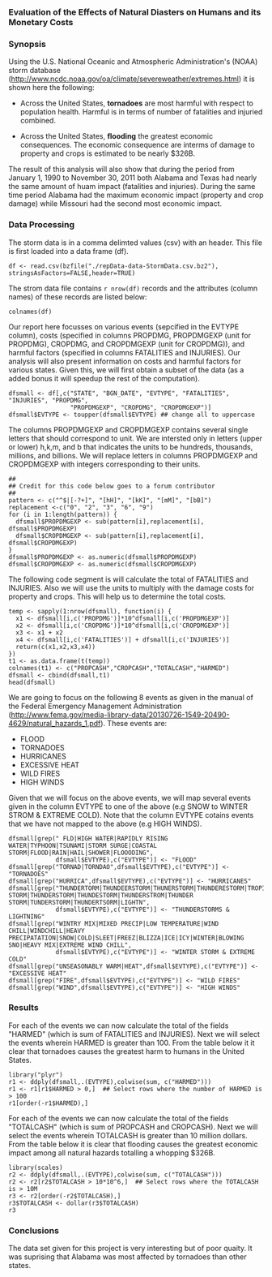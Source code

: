 
### Evaluation of the Effects of Natural Diasters on Humans and its Monetary Costs

### Synopsis

Using the U.S. National Oceanic and Atmospheric Administration's (NOAA) storm database (<http://www.ncdc.noaa.gov/oa/climate/severeweather/extremes.html>) it is shown here the following:

* Across the United States, **tornadoes** are most harmful with respect to population health. Harmful is in terms of number of fatalities and injuried combined.

* Across the United States, **flooding** the greatest economic consequences. The economic consequence are interms of damage to property and crops is estimated to be nearly $326B.

The result of this analysis will also show that during the period from January 1, 1990 to November 30, 2011 both Alabama and Texas had nearly the same amount of huam impact (fatalities and injuries).  During the same time period Alabama had the maximum economic impact (property and crop damage) while Missouri had the second most economic impact.

### Data Processing 
The storm data is in a comma delimted values (csv) with an header.  This file is first loaded into a data frame (df).

```{r, cache=TRUE,echo=TRUE}
df <- read.csv(bzfile("./repData-data-StormData.csv.bz2"), stringsAsFactors=FALSE,header=TRUE)
```

The strom data file contains `r nrow(df)` records and the attributes (column names) of these records are listed below:

```{r, echo=TRUE}
colnames(df)
```

Our report here focusses on various events (sepcified in the EVTYPE column), costs (specified in columns PROPDMG, PROPDMGEXP (unit for PROPDMG), CROPDMG, and CROPDMGEXP (unit for CROPDMG)), and harmful factors (specified in columns FATALITIES and INJURIES).  Our analysis will also present information on costs and harmful factors for various states. Given this, we will first obtain a subset of the data (as a added bonus it will speedup the rest of the computation).

```{r, cache=TRUE,echo=TRUE}
dfsmall <- df[,c("STATE", "BGN_DATE", "EVTYPE", "FATALITIES", "INJURIES", "PROPDMG", 
                 "PROPDMGEXP", "CROPDMG", "CROPDMGEXP")]
dfsmall$EVTYPE <- toupper(dfsmall$EVTYPE) ## change all to uppercase
```

The columns PROPDMGEXP and CROPDMGEXP contains several single letters that should correspond to unit.  We are intersted only in letters (upper or lower) h,k,m, and b that indicates the units to be hundreds, thousands, millions, and billions. We will replace letters in columns PROPDMGEXP and CROPDMGEXP with integers corresponding to their units.

```{r cache=TRUE,echo=TRUE}
##
## Credit for this code below goes to a forum contributor
##
pattern <- c("^$|[-?+]", "[hH]", "[kK]", "[mM]", "[bB]")
replacement <-c("0", "2", "3", "6", "9")
for (i in 1:length(pattern)) {
  dfsmall$PROPDMGEXP <- sub(pattern[i],replacement[i], dfsmall$PROPDMGEXP)
  dfsmall$CROPDMGEXP <- sub(pattern[i],replacement[i], dfsmall$CROPDMGEXP)
}
dfsmall$PROPDMGEXP <- as.numeric(dfsmall$PROPDMGEXP)
dfsmall$CROPDMGEXP <- as.numeric(dfsmall$CROPDMGEXP)
```

The following code segment is will calculate the total of FATALITIES and INJURIES.  Also we will use the units to multiply with the damage costs for property and crops.  This will help us to determine the total costs.

```{r, cache=TRUE,echo=TRUE}
temp <- sapply(1:nrow(dfsmall), function(i) {
  x1 <- dfsmall[i,c('PROPDMG')]*10^dfsmall[i,c('PROPDMGEXP')]
  x2 <- dfsmall[i,c('CROPDMG')]*10^dfsmall[i,c('CROPDMGEXP')]
  x3 <- x1 + x2
  x4 <- dfsmall[i,c('FATALITIES')] + dfsmall[i,c('INJURIES')]
  return(c(x1,x2,x3,x4))
})
t1 <- as.data.frame(t(temp))
colnames(t1) <- c("PROPCASH","CROPCASH","TOTALCASH","HARMED")
dfsmall <- cbind(dfsmall,t1)
head(dfsmall)
```

We are going to focus on the following 8 events as given in the manual of the Federal Emergency Management Administration (<http://www.fema.gov/media-library-data/20130726-1549-20490-4629/natural_hazards_1.pdf>). These events are:

* FLOOD
* TORNADOES
* HURRICANES
* EXCESSIVE HEAT
* WILD FIRES
* HIGH WINDS

Given that we will focus on the above events, we will map several events given in the column EVTYPE to one of the above (e.g SNOW to WINTER STROM & EXTREME COLD). Note that the column EVTYPE cotains events that we have not mapped to the above (e.g HIGH WINDS).

```{r, cache=TRUE,echo=TRUE}
dfsmall[grep(" FLD|HIGH WATER|RAPIDLY RISING WATER|TYPHOON|TSUNAMI|STORM SURGE|COASTAL STORM|FLOOD|RAIN|HAIL|SHOWER|FLOOODING",
             dfsmall$EVTYPE),c("EVTYPE")] <- "FLOOD"
dfsmall[grep("TORNAD|TORNDAO",dfsmall$EVTYPE),c("EVTYPE")] <- "TORNADOES"
dfsmall[grep("HURRICA",dfsmall$EVTYPE),c("EVTYPE")] <- "HURRICANES"
dfsmall[grep("THUNDERTORM|THUNDEERSTORM|THUNERSTORM|THUNDERESTORM|TROPICAL STORM|THUNDERSTORM|THUNDESTORM|THUNDERSTROM|THUNDER STORM|TUNDERSTORM|THUNDERTSORM|LIGHTN",
             dfsmall$EVTYPE),c("EVTYPE")] <- "THUNDERSTORMS & LIGHTNING"
dfsmall[grep("WINTRY MIX|MIXED PRECIP|LOW TEMPERATURE|WIND CHILL|WINDCHILL|HEAVY PRECIPATATION|SNOW|COLD|SLEET|FREEZ|BLIZZA|ICE|ICY|WINTER|BLOWING SNO|HEAVY MIX|EXTREME WIND CHILL",
             dfsmall$EVTYPE),c("EVTYPE")] <- "WINTER STORM & EXTREME COLD"
dfsmall[grep("UNSEASONABLY WARM|HEAT",dfsmall$EVTYPE),c("EVTYPE")] <- "EXCESSIVE HEAT"
dfsmall[grep("FIRE",dfsmall$EVTYPE),c("EVTYPE")] <- "WILD FIRES"
dfsmall[grep("WIND",dfsmall$EVTYPE),c("EVTYPE")] <- "HIGH WINDS"
```

### Results

For each of the events we can now calculate the total of the fields "HARMED" (which is sum of FATALITIES and INJURIES). Next we will select the events wherein HARMED is greater than 100. From the table below it it clear that tornadoes causes the greatest harm to humans in the United States.

```{r, cache=TRUE,echo=TRUE}
library("plyr")
r1 <- ddply(dfsmall,.(EVTYPE),colwise(sum, c("HARMED")))
r1 <- r1[r1$HARMED > 0,]  ## Select rows where the number of HARMED is > 100
r1[order(-r1$HARMED),]
```

For each of the events we can now calculate the total of the fields "TOTALCASH" (which is sum of PROPCASH and CROPCASH). Next we will select the events wherein TOTALCASH is greater than 10 million dollars. From the table below it is clear that flooding causes the greatest economic impact among all natural hazards totalling a whopping $326B.

```{r, cache=TRUE,echo=TRUE}
library(scales)
r2 <- ddply(dfsmall,.(EVTYPE),colwise(sum, c("TOTALCASH")))
r2 <- r2[r2$TOTALCASH > 10*10^6,]  ## Select rows where the TOTALCASH is > 10M
r3 <- r2[order(-r2$TOTALCASH),]
r3$TOTALCASH <- dollar(r3$TOTALCASH)
r3
```


### Conclusions

The data set given for this project is very interesting but of poor quaity.  It was suprising that Alabama was most affected by tornadoes than other states.

  
  
